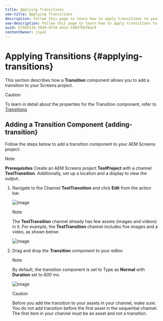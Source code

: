 ```yaml
---
title: Applying Transitions
seo-title: Applying Transitions
description: Follow this page to learn how to apply transitions to your Screens projects.
seo-description: Follow this page to learn how to apply transitions to your Screens projects.
uuid: b79d521b-19d4-47c8-a41a-148d7bbf6ac9
contentOwner: jsyal
---
```


# Applying Transitions {#applying-transitions}

This section describes how a **Transition** component allows you to add a transition to your Screens project.


>[!CAUTION]
>
>To learn in detail about the properties for the Transition component, refer to  [Transitions](adding-components-to-a-channel.md#transition)

## Adding a Transition Component {adding-transition}

Follow the steps below to add a transition component to your AEM Screens project:

>[!NOTE]
>
>**Prerequisites**
> Create an AEM Screens project **TestProject** 
with a channel **TestTransition**. Additionally, set up a location and a display to view the 
 output.

1. Navigate to the Channel **TestTransition** and click **Edit** from the action bar.

   ![image](assets/)

   >[!NOTE]
   >
   >The **TestTransition** channel already has few assets (images and videos) in it. For example, the **TestTransition** channel includes five images and a video, as shown below:

   ![image](assets/)

1. Drag and drop the **Transition** component to your editor.

   > [!NOTE]
   >
   >By default, the transition component is set to Type as **Normal** with **Duration** set to *600 ms*.

   ![image](assets/)

   >[!CAUTION]
   >
   >Before you add the transition to your assets in your channel, make sure:
       You do not add transition before the first asset in the sequential channel. The first item in your channel must be an asset and not a transition. 
